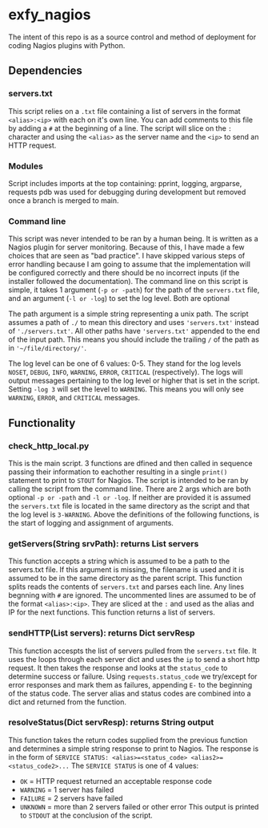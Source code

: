 # exfy_nagios

The intent of this repo is as a source control and method of deployment for coding Nagios plugins with Python.

## Dependencies

### servers.txt

This script relies on a `.txt` file containing a list of servers in the format `<alias>:<ip>` with each on it's own line.
You can add comments to this file by adding a `#` at the beginning of a line. The script will slice on the `:` character
and using the `<alias>` as the server name and the `<ip>` to send an HTTP request.

### Modules

Script includes imports at the top containing: pprint, logging, argparse, requests
pdb was used for debugging during development but removed once a branch is merged to main.

### Command line

This script was never intended to be ran by a human being. It is written as a Nagios plugin for server monitoring. Because
of this, I have made a few choices that are seen as "bad practice". I have skipped various steps of error handling because
I am going to assume that the implementation will be configured correctly and there should be no incorrect inputs (if the
installer followed the documentation). The command line on this script is simple, it takes 1 argument (`-p or -path`) for the path
of the `servers.txt` file, and an argument (`-l or -log`) to set the log level. Both are optional

The path argument is a simple string representing a unix path. The script assumes a path of `./` to mean this directory and
uses `'servers.txt'` instead of `'./servers.txt'`. All other paths have `'servers.txt'` appended to the end of the input path.
This means you should include the trailing `/` of the path as in `'~/file/directory/'`.

The log level can be one of 6 values: 0-5. They stand for the log levels `NOSET`, `DEBUG`, `INFO`, `WARNING`, `ERROR`, `CRITICAL`
(respectively). The logs will output messages pertaining to the log level or higher that is set in the script. Setting `-log 3`
will set the level to `WARNING`. This means you will only see `WARNING`, `ERROR`, and `CRITICAL` messages.

## Functionality

### check_http_local.py

This is the main script. 3 functions are dfined and then called in sequence passing their information to eachother resulting
in a single `print()` statement to print to `STOUT` for Nagios. The script is intended to be ran by calling the script from the command
line. There are 2 args which are both optional `-p or -path` and `-l or -log`. If neither are provided it is assumed the `servers.txt`
file is located in the same directory as the script and that the log level is `3-WARNING`. Above the definitions of the following
functions, is the start of logging and assignment of arguments.

### getServers(String srvPath): returns List servers

This function accepts a string which is assumed to be a path to the servers.txt file. If this argument is missing, the filename
is used and it is assumed to be in the same directory as the parent script. This function splits reads the contents of `servers.txt`
and parses each line. Any lines begnning with `#` are ignored. The uncommented lines are assumed to be of the format `<alias>:<ip>`.
They are sliced at the `:` and used as the alias and IP for the next functions. This function returns a list of servers.

### sendHTTP(List servers): returns Dict servResp

This function accespts the list of servers pulled from the `servers.txt` file. It uses the loops through each server dict and uses
the `ip` to send a short http request. It then takes the response and looks at the `status_code` to determine success or failure.
Using `requests.status_code` we try/except for error responses and mark them as failures, appending `E-` to the beginning of the
status code. The server alias and status codes are combined into a dict and returned from the function.

### resolveStatus(Dict servResp): returns String output

This function takes the return codes supplied from the previous function and determines a simple string response to print to Nagios.
The response is in the form of `SERVICE STATUS: <alias>=<status_code> <alias2>=<status_code2>...` The `SERVICE STATUS` is one of 4
values:

- `OK` = HTTP request returned an acceptable response code
- `WARNING` = 1 server has failed
- `FAILURE` = 2 servers have failed
- `UNKNOWN` = more than 2 servers failed or other error
  This output is printed to `STDOUT` at the conclusion of the script.
